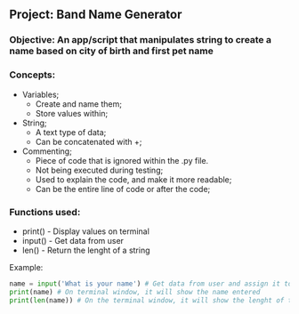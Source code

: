 ## Project: Band Name Generator

### Objective: An app/script that manipulates string to create a name based on city of birth and first pet name

### Concepts:

- Variables;
  - Create and name them;
  - Store values within;
- String;
  - A text type of data;
  - Can be concatenated with +;
- Commenting;
  - Piece of code that is ignored within the .py file.
  - Not being executed during testing;
  - Used to explain the code, and make it more readable;
  - Can be the entire line of code or after the code;

### Functions used:

- print() - Display values on terminal
- input() - Get data from user
- len() - Return the lenght of a string

Example:

```python
name = input('What is your name') # Get data from user and assign it to the variable name
print(name) # On terminal window, it will show the name entered
print(len(name)) # On the terminal window, it will show the lenght of the name entered
```
